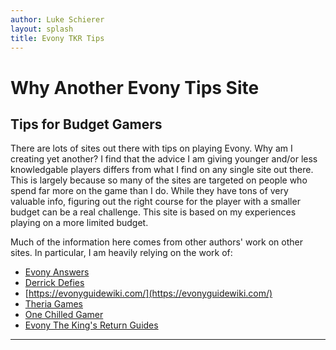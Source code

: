 ```yaml
---
author: Luke Schierer
layout: splash
title: Evony TKR Tips
---
```



# Why Another Evony Tips Site

## Tips for Budget Gamers

There are lots of sites out there with tips on playing Evony. Why am I creating yet another? I find that the advice I am giving younger and/or less knowledgable players differs from what I find on any single site out there. This is largely because so many of the sites are targeted on people who spend far more on the game than I do. While they have tons of very valuable info, figuring out the right course for the player with a smaller budget can be a real challenge. This site is based on my experiences playing on a more limited budget.

Much of the information here comes from other authors' work on other sites. In particular, I am heavily relying on the work of:

- [Evony Answers](https://www.evonyanswers.com/)
- [Derrick Defies](https://www.youtube.com/@DerrickDefies)
- [https://evonyguidewiki.com/](https://evonyguidewiki.com/)
- [Theria Games](https://theriagames.com/evony-wiki/)
- [One Chilled Gamer](https://onechilledgamer.com/)
- [Evony The King's Return Guides](https://www.evonytkrguide.com/)

---

<spash-cards></spash-cards>
